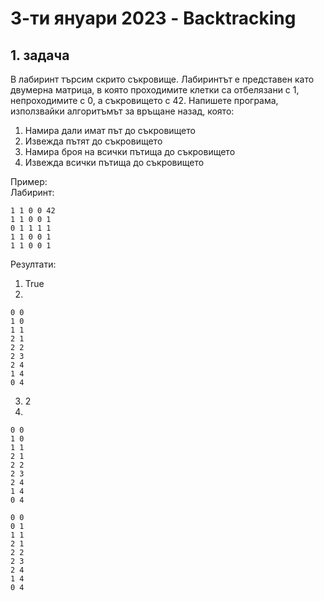 # 3-ти януари 2023 - Backtracking

## 1. задача 
В лабиринт търсим скрито съкровище. Лабиринтът е представен като двумерна матрица, в която проходимите клетки са отбелязани с 1, непроходимите с 0, а съкровището с 42. Напишете програма, използвайки алгоритъмът за връщане назад, която:  
1. Намира дали имат път до съкровището
2. Извежда пътят до съкровището
3. Намира броя на всички пътища до съкровището
4. Извежда всички пътища до съкровището

Пример:  
Лабиринт:  
```
1 1 0 0 42
1 1 0 0 1
0 1 1 1 1
1 1 0 0 1
1 1 0 0 1
```

Резултати:  
1. True
2.
```
0 0  
1 0  
1 1  
2 1  
2 2  
2 3  
2 4  
1 4  
0 4
```
3. 2
4. 
```
0 0  
1 0  
1 1  
2 1  
2 2  
2 3  
2 4  
1 4  
0 4

0 0  
0 1  
1 1  
2 1  
2 2  
2 3  
2 4  
1 4  
0 4
```